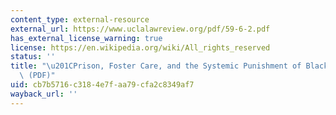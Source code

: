 ```yaml
---
content_type: external-resource
external_url: https://www.uclalawreview.org/pdf/59-6-2.pdf
has_external_license_warning: true
license: https://en.wikipedia.org/wiki/All_rights_reserved
status: ''
title: "\u201CPrison, Foster Care, and the Systemic Punishment of Black Mothers.\u201D\
  \ (PDF)"
uid: cb7b5716-c318-4e7f-aa79-cfa2c8349af7
wayback_url: ''
---
```

